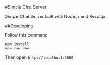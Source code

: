 #Simple Chat Server

Simple Chat Server built with Node.js and React.js

##Developing

Follow this command
```
npm install
npm run dev
```

Then open `http://localhost:3000`